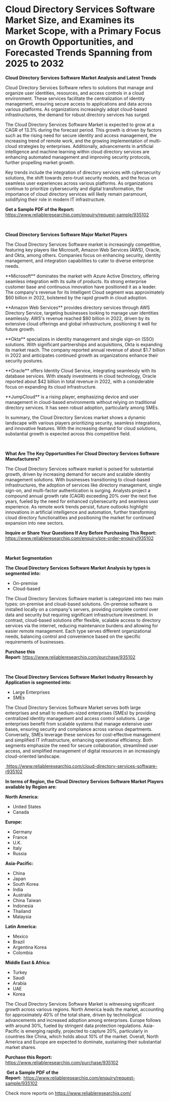 <p><h1>Cloud Directory Services Software Market Size, and Examines its Market Scope, with a Primary Focus on Growth Opportunities, and Forecasted Trends Spanning from 2025 to 2032</h1></p><p><strong>Cloud Directory Services Software Market Analysis and Latest Trends</strong></p>
<p><p>Cloud Directory Services Software refers to solutions that manage and organize user identities, resources, and access controls in a cloud environment. These services facilitate the centralization of identity management, ensuring secure access to applications and data across various platforms. As organizations increasingly adopt cloud-based infrastructures, the demand for robust directory services has surged.</p><p>The Cloud Directory Services Software Market is expected to grow at a CAGR of 13.3% during the forecast period. This growth is driven by factors such as the rising need for secure identity and access management, the increasing trend of remote work, and the growing implementation of multi-cloud strategies by enterprises. Additionally, advancements in artificial intelligence and machine learning within cloud directory services are enhancing automated management and improving security protocols, further propelling market growth. </p><p>Key trends include the integration of directory services with cybersecurity solutions, the shift towards zero-trust security models, and the focus on seamless user experiences across various platforms. As organizations continue to prioritize cybersecurity and digital transformation, the importance of cloud directory services will likely remain paramount, solidifying their role in modern IT infrastructure.</p></p>
<p><strong>Get a Sample PDF of the Report:&nbsp;</strong> <a href="https://www.reliableresearchiq.com/enquiry/request-sample/935102?utm_campaign=3171&utm_medium=2&utm_source=Github&utm_content=ia&utm_term=07032025&utm_id=cloud-directory-services-software">https://www.reliableresearchiq.com/enquiry/request-sample/935102</a></p>
<p>&nbsp;</p>
<p><strong>Cloud Directory Services Software Major Market Players</strong></p>
<p><p>The Cloud Directory Services Software market is increasingly competitive, featuring key players like Microsoft, Amazon Web Services (AWS), Oracle, and Okta, among others. Companies focus on enhancing security, identity management, and integration capabilities to cater to diverse enterprise needs.</p><p>**Microsoft** dominates the market with Azure Active Directory, offering seamless integration with its suite of products. Its strong enterprise customer base and continuous innovation have positioned it as a leader. The company's revenue for its Intelligent Cloud segment was approximately $60 billion in 2022, bolstered by the rapid growth in cloud adoption.</p><p>**Amazon Web Services** provides directory services through AWS Directory Service, targeting businesses looking to manage user identities seamlessly. AWS's revenue reached $80 billion in 2022, driven by its extensive cloud offerings and global infrastructure, positioning it well for future growth.</p><p>**Okta** specializes in identity management and single sign-on (SSO) solutions. With significant partnerships and acquisitions, Okta is expanding its market reach. The company reported annual revenue of about $1.7 billion in 2022 and anticipates continued growth as organizations enhance their security postures.</p><p>**Oracle** offers Identity Cloud Service, integrating seamlessly with its database services. With steady investments in cloud technology, Oracle reported about $42 billion in total revenue in 2022, with a considerable focus on expanding its cloud infrastructure.</p><p>**JumpCloud** is a rising player, emphasizing device and user management in cloud-based environments without relying on traditional directory services. It has seen robust adoption, particularly among SMEs.</p><p>In summary, the Cloud Directory Services market shows a dynamic landscape with various players prioritizing security, seamless integrations, and innovative features. With the increasing demand for cloud solutions, substantial growth is expected across this competitive field.</p></p>
<p>&nbsp;</p>
<p><strong>What Are The Key Opportunities For Cloud Directory Services Software Manufacturers?</strong></p>
<p><p>The Cloud Directory Services software market is poised for substantial growth, driven by increasing demand for secure and scalable identity management solutions. With businesses transitioning to cloud-based infrastructures, the adoption of services like directory management, single sign-on, and multi-factor authentication is surging. Analysts project a compound annual growth rate (CAGR) exceeding 20% over the next five years, fueled by the need for enhanced cybersecurity and seamless user experience. As remote work trends persist, future outlooks highlight innovations in artificial intelligence and automation, further transforming cloud directory functionalities and positioning the market for continued expansion into new sectors.</p></p>
<p><strong>Inquire or Share Your Questions If Any Before Purchasing This Report:</strong> <a href="https://www.reliableresearchiq.com/enquiry/pre-order-enquiry/935102?utm_campaign=3171&utm_medium=2&utm_source=Github&utm_content=ia&utm_term=07032025&utm_id=cloud-directory-services-software">https://www.reliableresearchiq.com/enquiry/pre-order-enquiry/935102</a></p>
<p>&nbsp;</p>
<p><strong>Market Segmentation</strong></p>
<p><strong>The Cloud Directory Services Software Market Analysis by types is segmented into:</strong></p>
<p><ul><li>On-premise</li><li>Cloud-based</li></ul></p>
<p><p>The Cloud Directory Services Software market is categorized into two main types: on-premise and cloud-based solutions. On-premise software is installed locally on a company's servers, providing complete control over data and security but requiring significant infrastructure investment. In contrast, cloud-based solutions offer flexible, scalable access to directory services via the internet, reducing maintenance burdens and allowing for easier remote management. Each type serves different organizational needs, balancing control and convenience based on the specific requirements of businesses.</p></p>
<p><strong>Purchase this Report:&nbsp;</strong><a href="https://www.reliableresearchiq.com/purchase/935102?utm_campaign=3171&utm_medium=2&utm_source=Github&utm_content=ia&utm_term=07032025&utm_id=cloud-directory-services-software">https://www.reliableresearchiq.com/purchase/935102</a></p>
<p>&nbsp;</p>
<p><strong>The Cloud Directory Services Software Market Industry Research by Application is segmented into:</strong></p>
<p><ul><li>Large Enterprises</li><li>SMEs</li></ul></p>
<p><p>The Cloud Directory Services Software Market serves both large enterprises and small to medium-sized enterprises (SMEs) by providing centralized identity management and access control solutions. Large enterprises benefit from scalable systems that manage extensive user bases, ensuring security and compliance across various departments. Conversely, SMEs leverage these services for cost-effective management and simplified IT infrastructure, enhancing operational efficiency. Both segments emphasize the need for secure collaboration, streamlined user access, and simplified management of digital resources in an increasingly cloud-oriented landscape.</p></p>
<p><a href="https://www.reliableresearchiq.com/cloud-directory-services-software-r935102?utm_campaign=3171&utm_medium=2&utm_source=Github&utm_content=ia&utm_term=07032025&utm_id=cloud-directory-services-software">&nbsp;https://www.reliableresearchiq.com/cloud-directory-services-software-r935102</a></p>
<p><strong>In terms of Region, the Cloud Directory Services Software Market Players available by Region are:</strong></p>
<p>
    <p> <strong> North America: </strong>
        <ul>
            <li>United States</li>
            <li>Canada</li>
        </ul>
        </p> 
    <p> <strong> Europe: </strong>
        <ul>
            <li>Germany</li>
            <li>France</li>
            <li>U.K.</li>
            <li>Italy</li>
            <li>Russia</li>
        </ul>
        </p> 
    <p> <strong> Asia-Pacific: </strong>
        <ul>
            <li>China</li>
            <li>Japan</li>
            <li>South Korea</li>
            <li>India</li>
            <li>Australia</li>
            <li>China Taiwan</li>
            <li>Indonesia</li>
            <li>Thailand</li>
            <li>Malaysia</li>
        </ul>
        </p> 
    <p> <strong> Latin America: </strong>
        <ul>
            <li>Mexico</li>
            <li>Brazil</li>
            <li>Argentina Korea</li>
            <li>Colombia</li>
        </ul>
        </p> 
    <p> <strong> Middle East & Africa: </strong>
        <ul>
            <li>Turkey</li>
            <li>Saudi</li>
            <li>Arabia</li>
            <li>UAE</li>
            <li>Korea</li>
        </ul>
    </p>
    </p>
<p><p>The Cloud Directory Services Software Market is witnessing significant growth across various regions. North America leads the market, accounting for approximately 40% of the total share, driven by technological advancements and increased adoption among enterprises. Europe follows with around 30%, fueled by stringent data protection regulations. Asia-Pacific is emerging rapidly, projected to capture 20%, particularly in countries like China, which holds about 10% of the market. Overall, North America and Europe are expected to dominate, sustaining their substantial market shares.</p></p>
<p><strong>Purchase this Report: </strong><a href="https://www.reliableresearchiq.com/purchase/935102?utm_campaign=3171&utm_medium=2&utm_source=Github&utm_content=ia&utm_term=07032025&utm_id=cloud-directory-services-software">https://www.reliableresearchiq.com/purchase/935102</a></p>
<p>&nbsp;<strong>Get a Sample PDF of the Report:&nbsp;&nbsp;</strong><a href="https://www.reliableresearchiq.com/enquiry/request-sample/935102?utm_campaign=3171&utm_medium=2&utm_source=Github&utm_content=ia&utm_term=07032025&utm_id=cloud-directory-services-software">https://www.reliableresearchiq.com/enquiry/request-sample/935102</a></p>
<p><strong></strong></p>
<p>Check more reports on <a href="https://www.reliableresearchiq.com/?utm_campaign=3171&utm_medium=2&utm_source=Github&utm_content=ia&utm_term=07032025&utm_id=cloud-directory-services-software">https://www.reliableresearchiq.com/</a></p>